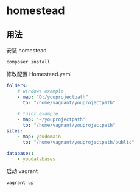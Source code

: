# homestead

## 用法

安装 homestead
```
composer install 
```

修改配置 Homestead.yaml
```yaml
folders:
    # windows example
    - map: "D:/youprojectpath"
      to: "/home/vagrant/youprojectpath"
      
    # *uinx example
    - map: "~/youprojectpath"
      to: "/home/vagrant/youprojectpath"
sites:
    - map: youdomain
      to: "/home/vagrant/youprojectpath/public"

databases:
    - youdatabases
```

启动 vagrant
``` 
vagrant up
```
